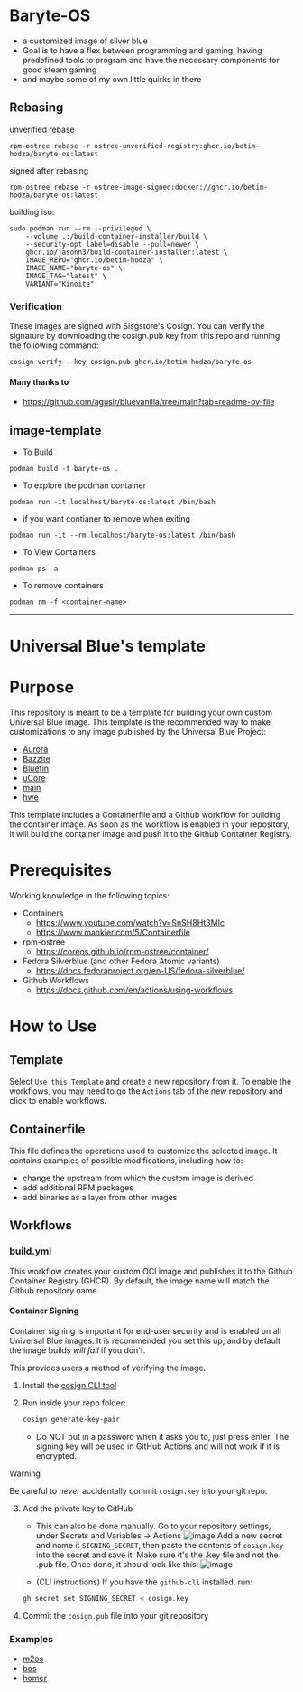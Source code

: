 # Baryte-OS
* a customized image of silver blue
* Goal is to have a flex between programming and gaming, having predefined tools to program and have the necessary components for good steam gaming
* and maybe some of my own little quirks in there

## Rebasing
unverified rebase
```
rpm-ostree rebase -r ostree-unverified-registry:ghcr.io/betim-hodza/baryte-os:latest
```
signed after rebasing
```
rpm-ostree rebase -r ostree-image-signed:docker://ghcr.io/betim-hodza/baryte-os:latest
```

building iso:
```
sudo podman run --rm --privileged \
    --volume .:/build-container-installer/build \
    --security-opt label=disable --pull=newer \
    ghcr.io/jasonn3/build-container-installer:latest \
    IMAGE_REPO="ghcr.io/betim-hodza" \
    IMAGE_NAME="baryte-os" \
    IMAGE_TAG="latest" \
    VARIANT="Kinoite"
```

### Verification
These images are signed with Sisgstore's Cosign. You can verify the signature by downloading the cosign.pub key from this repo and running the following command:
```
cosign verify --key cosign.pub ghcr.io/betim-hodza/baryte-os
```

#### Many thanks to
* https://github.com/aguslr/bluevanilla/tree/main?tab=readme-ov-file

## image-template
* To Build
```
podman build -t baryte-os .
```
* To explore the podman container
```
podman run -it localhost/baryte-os:latest /bin/bash
```

* if you want contianer to remove when exiting 
```
podman run -it --rm localhost/baryte-os:latest /bin/bash
```
* To View Containers
```
podman ps -a
```
* To remove containers
```
podman rm -f <container-name>
```
---
# Universal Blue's template
# Purpose

This repository is meant to be a template for building your own custom Universal Blue image. This template is the recommended way to make customizations to any image published by the Universal Blue Project:
- [Aurora](https://getaurora.dev/)
- [Bazzite](https://bazzite.gg/)
- [Bluefin](https://projectbluefin.io/)
- [uCore](https://projectucore.io/)
- [main](https://github.com/ublue-os/main/)
- [hwe](https://github.com/ublue-os/hwe/) 

This template includes a Containerfile and a Github workflow for building the container image. As soon as the workflow is enabled in your repository, it will build the container image and push it to the Github Container Registry.

# Prerequisites

Working knowledge in the following topics:

- Containers
  - https://www.youtube.com/watch?v=SnSH8Ht3MIc
  - https://www.mankier.com/5/Containerfile
- rpm-ostree
  - https://coreos.github.io/rpm-ostree/container/
- Fedora Silverblue (and other Fedora Atomic variants)
  - https://docs.fedoraproject.org/en-US/fedora-silverblue/
- Github Workflows
  - https://docs.github.com/en/actions/using-workflows

# How to Use

## Template

Select `Use this Template` and create a new repository from it. To enable the workflows, you may need to go the `Actions` tab of the new repository and click to enable workflows.

## Containerfile

This file defines the operations used to customize the selected image. It contains examples of possible modifications, including how to:
- change the upstream from which the custom image is derived
- add additional RPM packages
- add binaries as a layer from other images

## Workflows

### build.yml

This workflow creates your custom OCI image and publishes it to the Github Container Registry (GHCR). By default, the image name will match the Github repository name.

#### Container Signing

Container signing is important for end-user security and is enabled on all Universal Blue images. It is recommended you set this up, and by default the image builds *will fail* if you don't.

This provides users a method of verifying the image.

1. Install the [cosign CLI tool](https://edu.chainguard.dev/open-source/sigstore/cosign/how-to-install-cosign/#installing-cosign-with-the-cosign-binary)

2. Run inside your repo folder:

    ```bash
    cosign generate-key-pair
    ```

    
    - Do NOT put in a password when it asks you to, just press enter. The signing key will be used in GitHub Actions and will not work if it is encrypted.

> [!WARNING]
> Be careful to *never* accidentally commit `cosign.key` into your git repo.

3. Add the private key to GitHub

    - This can also be done manually. Go to your repository settings, under Secrets and Variables -> Actions
    ![image](https://user-images.githubusercontent.com/1264109/216735595-0ecf1b66-b9ee-439e-87d7-c8cc43c2110a.png)
    Add a new secret and name it `SIGNING_SECRET`, then paste the contents of `cosign.key` into the secret and save it. Make sure it's the .key file and not the .pub file. Once done, it should look like this:
    ![image](https://user-images.githubusercontent.com/1264109/216735690-2d19271f-cee2-45ac-a039-23e6a4c16b34.png)

    - (CLI instructions) If you have the `github-cli` installed, run:

    ```bash
    gh secret set SIGNING_SECRET < cosign.key
    ```

4. Commit the `cosign.pub` file into your git repository

### Examples
- [m2os](https://github.com/m2giles/m2os)
- [bos](https://github.com/bsherman/bos)
- [homer](https://github.com/bketelsen/homer/)
